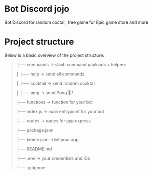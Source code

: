 # Bot Discord jojo
<p>Bot Discord for random coctail, free game for Epic game store and more</p>

# Project structure
<rm>
<p> Below is a basic overview of the project structure: </p>

><p>├── commands		    -> slash command payloads + helpers </p>
><p>│   ├──  help 		  -> send all commands  </p>
><p>│   ├──  cocktail	-> send random cocktail </p>
><p>│   ├──  ping 		  -> send Pong 🏓 !  </p>
><p>├── functions		  -> function for your bot </p>
><p>├── index.js     	-> main entrypoint for your bot  </p>
><p>├── routes			    -> routes for app express </p>
><p>├── package.json </p>
><p>├── biome.json		  ->lint your app </p>
><p>├── README.md </p>
><p>├── .env        	  -> your credentials and IDs </p>
><p>└── .gitignore </p>
